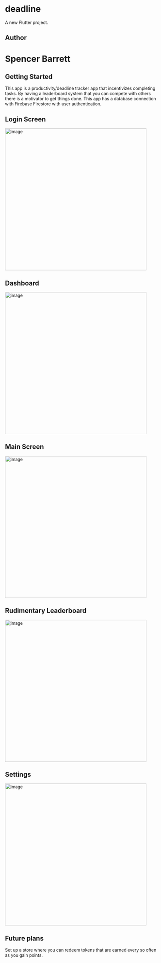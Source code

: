 # deadline

A new Flutter project.

## Author

# Spencer Barrett

## Getting Started

This app is a productivity/deadline tracker app that incentivizes completing tasks.
By having a leaderboard system that you can compete with others there is a motivator to get things done.
This app has a database connection with Firebase Firestore with user authentication.

## Login Screen
<img width="466" alt="image" src="https://github.com/spencer-barrett/deadline/assets/36054088/c6d7db06-77a2-429c-b1b3-b0b6bda4359f">

## Dashboard
<img width="466" alt="image" src="https://github.com/spencer-barrett/deadline/assets/36054088/1919660b-4803-4125-a59d-862ca660ef54">

## Main Screen
<img width="466" alt="image" src="https://github.com/spencer-barrett/deadline/assets/36054088/d889e6b3-6d4d-45f9-9954-1619a336d819">

## Rudimentary Leaderboard
<img width="466" alt="image" src="https://github.com/spencer-barrett/deadline/assets/36054088/287853fb-8e8d-410e-98da-c5a1dfa59d0a">

## Settings
<img width="466" alt="image" src="https://github.com/spencer-barrett/deadline/assets/36054088/7043dca0-6fa7-42fe-9109-980163297b0d">

## Future plans
Set up a store where you can redeem tokens that are earned every so often as you gain points.
